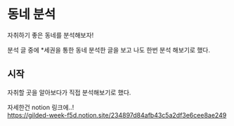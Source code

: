# 동네 분석
자취하기 좋은 동네를 분석해보자!<br>

분석 글 중에 *세권을 통한 동네 분석한 글을 보고 나도 한번 분석 해보기로 했다.


시작
----
자취할 곳을 알아보다가 직접 분석해보기로 했다.<br>

자세한건 notion 링크에..!<br>
https://gilded-week-f5d.notion.site/234897d84afb43c5a2df3e6cee8ae249
